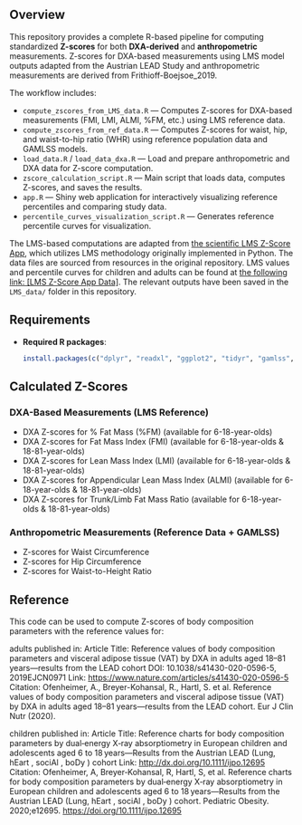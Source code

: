 ## Overview

This repository provides a complete R-based pipeline for computing standardized **Z-scores** for both **DXA-derived** and **anthropometric** measurements. Z-scores for DXA-based measurements using LMS model outputs adapted from the Austrian LEAD Study and anthropometric measurements are derived from Frithioff-Boejsoe_2019. 

The workflow includes:

- `compute_zscores_from_LMS_data.R` — Computes Z-scores for DXA-based measurements (FMI, LMI, ALMI, %FM, etc.) using LMS reference data.  
- `compute_zscores_from_ref_data.R` — Computes Z-scores for waist, hip, and waist-to-hip ratio (WHR) using reference population data and GAMLSS models.  
- `load_data.R` / `load_data_dxa.R` — Load and prepare anthropometric and DXA data for Z-score computation.  
- `zscore_calculation_script.R` — Main script that loads data, computes Z-scores, and saves the results.  
- `app.R` — Shiny web application for interactively visualizing reference percentiles and comparing study data.  
- `percentile_curves_visualization_script.R` — Generates reference percentile curves for visualization.

The LMS-based computations are adapted from [the scientific LMS Z-Score App](https://github.com/FlorianKrach/scientific-LMS-zscore-app), which utilizes LMS methodology originally implemented in Python. The data files are sourced from resources in the original repository. LMS values and percentile curves for children and adults can be found at [the following link: [LMS Z-Score App Data]](https://github.com/FlorianKrach/scientific-LMS-zscore-app/tree/master/data). The relevant outputs have been saved in the `LMS_data/` folder in this repository.

## Requirements
- **Required R packages**:
  ```r
  install.packages(c("dplyr", "readxl", "ggplot2", "tidyr", "gamlss", "shiny", "bslib"))
  ```

## Calculated Z-Scores
### DXA-Based Measurements (LMS Reference)
* DXA Z-scores for % Fat Mass (%FM) (available for 6-18-year-olds)
* DXA Z-scores for Fat Mass Index (FMI) (available for 6-18-year-olds & 18-81-year-olds)
* DXA Z-scores for Lean Mass Index (LMI) (available for 6-18-year-olds & 18-81-year-olds)
* DXA Z-scores for Appendicular Lean Mass Index (ALMI) (available for 6-18-year-olds & 18-81-year-olds)
* DXA Z-scores for Trunk/Limb Fat Mass Ratio (available for 6-18-year-olds & 18-81-year-olds)
### Anthropometric Measurements (Reference Data + GAMLSS)
* Z-scores for Waist Circumference
* Z-scores for Hip Circumference
* Z-scores for Waist-to-Height Ratio

## Reference
This code can be used to compute Z-scores of body composition parameters with the reference values for:

adults published in:
Article Title: Reference values of body composition parameters and visceral adipose tissue (VAT) by DXA in adults aged 18–81 years—results from the LEAD cohort
DOI: 10.1038/s41430-020-0596-5, 2019EJCN0971
Link: https://www.nature.com/articles/s41430-020-0596-5
Citation: Ofenheimer, A., Breyer-Kohansal, R., Hartl, S. et al. Reference values of body composition parameters and visceral adipose tissue (VAT) by DXA in adults aged 18–81 years—results from the LEAD cohort. Eur J Clin Nutr (2020).

children published in:
Article Title: Reference charts for body composition parameters by dual‐energy X‐ray absorptiometry in European children and adolescents aged 6 to 18 years—Results from the Austrian LEAD (Lung, hEart , sociAl , boDy ) cohort
Link: http://dx.doi.org/10.1111/ijpo.12695
Citation: Ofenheimer, A, Breyer‐Kohansal, R, Hartl, S, et al. Reference charts for body composition parameters by dual‐energy X‐ray absorptiometry in European children and adolescents aged 6 to 18 years—Results from the Austrian LEAD (Lung, hEart , sociAl , boDy ) cohort. Pediatric Obesity. 2020;e12695. https://doi.org/10.1111/ijpo.12695
